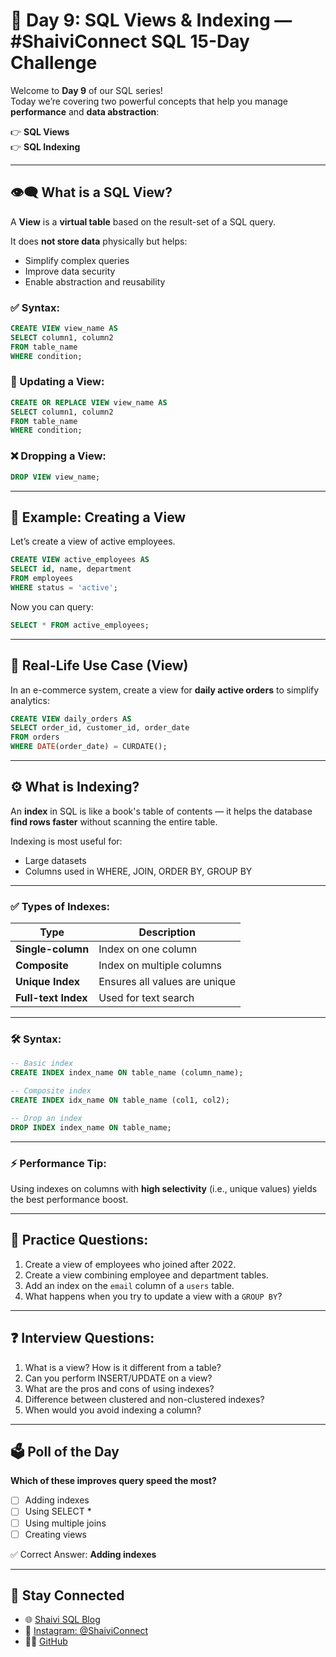 # 📅 Day 9: SQL Views & Indexing — #ShaiviConnect SQL 15-Day Challenge

Welcome to **Day 9** of our SQL series!  
Today we’re covering two powerful concepts that help you manage **performance** and **data abstraction**:

👉 **SQL Views**  
👉 **SQL Indexing**

---

## 👁️‍🗨️ What is a SQL View?

A **View** is a **virtual table** based on the result-set of a SQL query.

It does **not store data** physically but helps:
- Simplify complex queries
- Improve data security
- Enable abstraction and reusability

### ✅ Syntax:
```sql
CREATE VIEW view_name AS
SELECT column1, column2
FROM table_name
WHERE condition;
````

### 🔄 Updating a View:

```sql
CREATE OR REPLACE VIEW view_name AS
SELECT column1, column2
FROM table_name
WHERE condition;
```

### ❌ Dropping a View:

```sql
DROP VIEW view_name;
```

---

## 📌 Example: Creating a View

Let’s create a view of active employees.

```sql
CREATE VIEW active_employees AS
SELECT id, name, department
FROM employees
WHERE status = 'active';
```

Now you can query:

```sql
SELECT * FROM active_employees;
```

---

## 🧠 Real-Life Use Case (View)

In an e-commerce system, create a view for **daily active orders** to simplify analytics:

```sql
CREATE VIEW daily_orders AS
SELECT order_id, customer_id, order_date
FROM orders
WHERE DATE(order_date) = CURDATE();
```

---

## ⚙️ What is Indexing?

An **index** in SQL is like a book's table of contents — it helps the database **find rows faster** without scanning the entire table.

Indexing is most useful for:

* Large datasets
* Columns used in WHERE, JOIN, ORDER BY, GROUP BY

---

### ✅ Types of Indexes:

| Type                | Description                   |
| ------------------- | ----------------------------- |
| **Single-column**   | Index on one column           |
| **Composite**       | Index on multiple columns     |
| **Unique Index**    | Ensures all values are unique |
| **Full-text Index** | Used for text search          |

---

### 🛠️ Syntax:

```sql
-- Basic index
CREATE INDEX index_name ON table_name (column_name);

-- Composite index
CREATE INDEX idx_name ON table_name (col1, col2);

-- Drop an index
DROP INDEX index_name ON table_name;
```

---

### ⚡ Performance Tip:

Using indexes on columns with **high selectivity** (i.e., unique values) yields the best performance boost.

---

## 🧪 Practice Questions:

1. Create a view of employees who joined after 2022.
2. Create a view combining employee and department tables.
3. Add an index on the `email` column of a `users` table.
4. What happens when you try to update a view with a `GROUP BY`?

---

## ❓ Interview Questions:

1. What is a view? How is it different from a table?
2. Can you perform INSERT/UPDATE on a view?
3. What are the pros and cons of using indexes?
4. Difference between clustered and non-clustered indexes?
5. When would you avoid indexing a column?

---

## 🗳️ Poll of the Day

**Which of these improves query speed the most?**

* [ ] Adding indexes
* [ ] Using SELECT \*
* [ ] Using multiple joins
* [ ] Creating views

✅ Correct Answer: **Adding indexes**

---

## 🔗 Stay Connected

* 🌐 [Shaivi SQL Blog](https://shaiphali123.github.io/sql-15-day-challenge/)
* 📸 [Instagram: @ShaiviConnect](https://www.instagram.com/shaiviconnect)
* 🧑‍💻 [GitHub](https://github.com/Shaiphali123)

